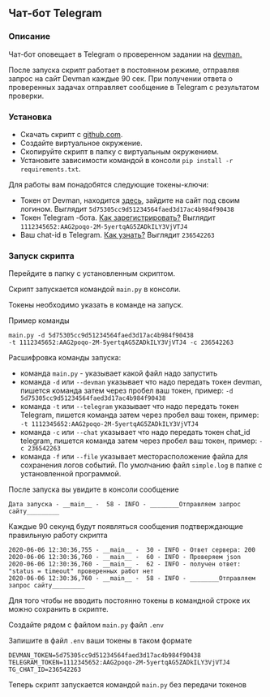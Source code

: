 ## Чат-бот Telegram 

### Описание

Чат-бот оповещает в Telegram о проверенном задании на [devman.](https://dvmn.org/)

После запуска скрипт работает в постоянном режиме, отправляя запрос на сайт Devman каждые 90 сек. При получении ответа о проверенных задачах отправляет сообщение в Telegram c результатом проверки.

### Установка

* Скачать скрипт с [github.com](https://github.com/alexed34/ShatBot-1).
* Создайте виртуальное окружение.
* Скопируйте скрипт в папку с виртуальным окружением.
* Установите зависимости командой в консоли `pip install -r requirements.txt`.

Для работы вам понадобятся следующие токены-ключи:
* Токен от Devman, находится [здесь](https://dvmn.org/api/docs/), зайдите на сайт под своим логином. Выглядит `5d75305cc9d51234564faed3d17ac4b984f90438`
* Токен Telegram -бота. [Как зарегистрировать?](https://habr.com/ru/post/262247/) Выглядит `1112345652:AAG2poqo-2M-5yertqAG5ZADkILY3VjVTJ4`
* Ваш chat-id в Telegram. [Как узнать?](https://telegram-rus.ru/id) Выглядит `236542263`

### Запуск скрипта
Перейдите в папку с установленным скриптом.

Скрипт запускается командой `main.py` в консоли.

Токены необходимо указать в команде на запуск. 

Пример команды
 ```
main.py -d 5d75305cc9d51234564faed3d17ac4b984f90438
 -t 1112345652:AAG2poqo-2M-5yertqAG5ZADkILY3VjVTJ4 -c 236542263
```
 
Расшифровка команды запуска:
* команда `main.py` - указывает какой файл надо запустить
* команда `-d` или `--devman` указывает что надо передать токен devman, пишется  команда затем через пробел ваш токен, пример: `-d 5d75305cc9d51234564faed3d17ac4b984f90438 `
* команда `-t` или `--telegram` указывает что надо передать токен Telegram, пишется  команда затем через пробел ваш токен, пример: `-t 1112345652:AAG2poqo-2M-5yertqAG5ZADkILY3VjVTJ4`
* команда `-с` или `--chat` указывает что надо передать токен chat_id telegram, пишется  команда затем через пробел ваш токен, пример: `-c 236542263`
* команда `-f` или `--file` указывает месторасположение файла для сохранения логов событий. По умолчанию файл `simple.log` в папке с установленной программой.

После запуска вы увидите в консоли сообщение 

```
Дата запуска - __main__ -  58 - INFO - ________Отправляем запрос сайту_________
```

Каждые 90 секунд будут появляться сообщения подтверждающие правильную работу скрипта

```
2020-06-06 12:30:36,755 - __main__ -  30 - INFO - Ответ сервера: 200
2020-06-06 12:30:36,760 - __main__ -  60 - INFO - Проверяем json 
2020-06-06 12:30:36,760 - __main__ -  62 - INFO - получен ответ: "status = timeout" проверенных работ нет 
2020-06-06 12:30:36,760 - __main__ -  58 - INFO - ________Отправляем запрос сайту_________
```


Для того чтобы не вводить постоянно токены в командной строке их можно сохранить в скрипте.


Создайте рядом с файлом `main.py` файл `.env`

Запишите в файл `.env` ваши токены в таком формате

```
DEVMAN_TOKEN=5d75305cc9d51234564faed3d17ac4b984f90438
TELEGRAM_TOKEN=1112345652:AAG2poqo-2M-5yertqAG5ZADkILY3VjVTJ4
TG_CHAT_ID=236542263

```
Теперь скрипт запускается командой `main.py` без передачи токенов
